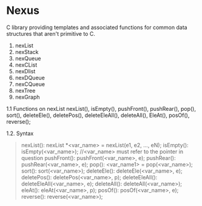 # Nexus
C library providing templates and associated functions for common data structures that aren't primitive to C.

1. nexList
2. nexStack
3. nexQueue
4. nexCList
5. nexDlist
6. nexDQueue
7. nexCQueue
8. nexTree
9. nexGraph

1.1 Functions on nexList
nexList(), isEmpty(), pushFront(), pushRear(), pop(), sort(), deleteEle(), deletePos(), deleteEleAll(), deleteAll(), EleAt(), posOf(), reverse();

1.2. Syntax
> nexList():
	nexList *<var_name> = nexList(e1, e2, ..., eN);
> isEmpty():
	isEmpty(<var_name>); //<var_name> must refer to the pointer in question
> pushFront():
	pushFront(<var_name>, e);
> pushRear():
	pushRear(<var_name>, e);
> pop():
	<datatype> <var_name1> = pop(<var_name>);
> sort():
	sort(<var_name>);
> deleteEle():
	deleteEle(<var_name>, e);
> deletePos():
	deletePos(<var_name>, p);
> deleteEleAll():
	deleteEleAll(<var_name>, e);
> deleteAll():
	deleteAll(<var_name>);
> eleAt():
	eleAt(<var_name>, p);
> posOf():
	posOf(<var_name>, e);
> reverse():
	reverse(<var_name>);
